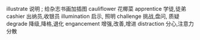 illustrate  说明 ; 给杂志书画加插图
cauliflower 花椰菜
apprentice  学徒,徒弟
cashier 出纳员,收银员
illumination  启示, 照明
challenge 挑战,盘问, 质疑
degrade 降级,降格,退化
engancement 增强,改善,增进
distraction 分心,注意力分散

